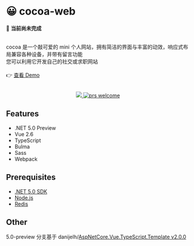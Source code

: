 # 😀 cocoa-web
🚧 __当前尚未完成__
<br><br>

cocoa 是一个敲可爱的 mini 个人网站，拥有简洁的界面与丰富的动效，响应式布局兼容各种设备，并带有留言功能
<br>
您可以利用它开发自己的社交或求职网站
<br><br>
👉 [查看 Demo](https://surbowl.online)
<br><br>

<p style="text-align:center">
    <a href="https://github.com/Surbowl/cocoa-web/blob/5.0-preview/LICENSE">
      <img src="https://img.shields.io/badge/license-MIT-blue.svg?style=flat" />
    </a>
    <a href="https://github.com/Surbowl/cocoa-web/pulls">
        <img src="https://img.shields.io/badge/PRs-welcome-brightgreen.svg" alt="prs welcome">
    </a>
</p>


## Features
- .NET 5.0 Preview
- Vue 2.6
- TypeScript
- Bulma
- Sass
- Webpack

## Prerequisites
- [.NET 5.0 SDK](https://dotnet.microsoft.com/download/dotnet-core)
- [Node.js](https://nodejs.org)
- [Redis](https://github.com/redis/redis/releases)

## Other
5.0-preview 分支基于 danijelh/[AspNetCore.Vue.TypeScript.Template v2.0.0](https://github.com/danijelh/aspnetcore-vue-typescript-template/releases/tag/v2.0.0)